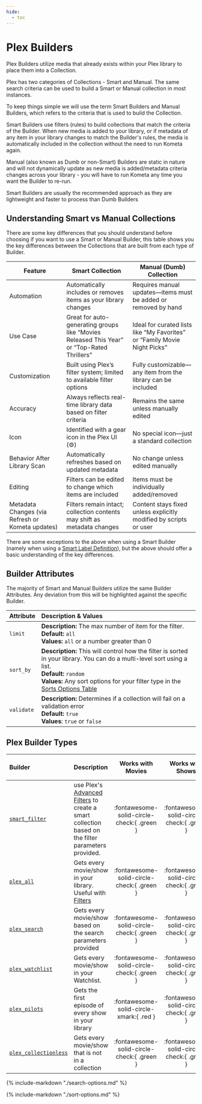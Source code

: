 ```yaml
---
hide:
  - toc
---
```


# Plex Builders

Plex Builders utilize media that already exists within your Plex library to place them into a Collection.

Plex has two categories of Collections - Smart and Manual. The same search criteria can be used to build a Smart or Manual collection in most instances. 

To keep things simple we will use the term Smart Builders and Manual Builders, which refers to the criteria that is used to build the Collection.

Smart Builders use filters (rules) to build collections that match the criteria of the Builder. When new media is added to your library, or if metadata of any item in your library changes to match the Builder's rules, the media is automatically included in the collection without the need to run Kometa again. 

Manual (also known as Dumb or non-Smart) Builders are static in nature and will not dynamically update as new media is added/metadata criteria changes across your library - you will have to run Kometa any time you want the Builder to re-run.

Smart Builders are usually the recommended approach as they are lightweight and faster to process than Dumb Builders

## Understanding Smart vs Manual Collections

There are some key differences that you should understand before choosing if you want to use a Smart or Manual Builder, this table shows you the key differences between the Collections that are built from each type of Builder.

| Feature                                          | **Smart Collection**                                                                       | **Manual (Dumb) Collection**                                              |
|--------------------------------------------------|--------------------------------------------------------------------------------------------|---------------------------------------------------------------------------|
| Automation                                       | Automatically includes or removes items as your library changes                            | Requires manual updates—items must be added or removed by hand            |
| Use Case                                         | Great for auto-generating groups like “Movies Released This Year” or “Top-Rated Thrillers” | Ideal for curated lists like “My Favorites” or “Family Movie Night Picks” |
| Customization                                    | Built using Plex’s filter system; limited to available filter options                      | Fully customizable—any item from the library can be included              |
| Accuracy                                         | Always reflects real-time library data based on filter criteria                            | Remains the same unless manually edited                                   |
| Icon                                             | Identified with a gear icon in the Plex UI (⚙️)                                            | No special icon—just a standard collection                                |
| Behavior After Library Scan                      | Automatically refreshes based on updated metadata                                          | No change unless edited manually                                          |
| Editing                                          | Filters can be edited to change which items are included                                   | Items must be individually added/removed                                  |
| Metadata Changes (via Refresh or Kometa updates) | Filters remain intact; collection contents may shift as metadata changes                   | Content stays fixed unless explicitly modified by scripts or user         |

There are some exceptions to the above when using a Smart Builder (namely when using a [Smart Label Definition](../../settings.md#smart-label-definitions)), but the above should offer a basic understanding of the key differences.

## Builder Attributes

The majority of Smart and Manual Builders utilize the same Builder Attributes. Any deviation from this will be highlighted against the specific Builder.

| Attribute  | Description & Values                                                                                                                                                                                                                               |
|:-----------|:---------------------------------------------------------------------------------------------------------------------------------------------------------------------------------------------------------------------------------------------------|
| `limit`    | **Description:** The max number of item for the filter.<br>**Default:** `all`<br>**Values:** `all` or a number greater than 0                                                                                                                      |
| `sort_by`  | **Description:** This will control how the filter is sorted in your library. You can do a multi-level sort using a list.<br>**Default:** `random`<br>**Values:** Any sort options for your filter type in the [Sorts Options Table](#sort-options) |
| `validate` | **Description:** Determines if a collection will fail on a validation error<br>**Default:** `true`<br>**Values**: `true` or `false`                                                                                                                |

## Plex Builder Types

| Builder                                    | Description                                                                                                                                                  |             Works with Movies              |              Works with Shows              |    Works with Playlists and Custom Sort    |
|:-------------------------------------------|:-------------------------------------------------------------------------------------------------------------------------------------------------------------|:------------------------------------------:|:------------------------------------------:|:------------------------------------------:|
| [`smart_filter`](smart-filter.md)          | use Plex's [Advanced Filters](https://support.plex.tv/articles/201273953-collections/) to create a smart collection based on the filter parameters provided. | :fontawesome-solid-circle-check:{ .green } | :fontawesome-solid-circle-check:{ .green } | :fontawesome-solid-circle-check:{ .green } |
| [`plex_all`](all.md)                       | Gets every movie/show in your library. Useful with [Filters](../../filters.md)                                                                               | :fontawesome-solid-circle-check:{ .green } | :fontawesome-solid-circle-check:{ .green } |  :fontawesome-solid-circle-xmark:{ .red }  |
| [`plex_search`](search.md)                 | Gets every movie/show based on the search parameters provided                                                                                                | :fontawesome-solid-circle-check:{ .green } | :fontawesome-solid-circle-check:{ .green } | :fontawesome-solid-circle-check:{ .green } |
| [`plex_watchlist`](watchlist.md)           | Gets every movie/show in your Watchlist.                                                                                                                     | :fontawesome-solid-circle-check:{ .green } | :fontawesome-solid-circle-check:{ .green } | :fontawesome-solid-circle-check:{ .green } |
| [`plex_pilots`](pilots.md)                 | Gets the first episode of every show in your library                                                                                                         |  :fontawesome-solid-circle-xmark:{ .red }  | :fontawesome-solid-circle-check:{ .green } | :fontawesome-solid-circle-check:{ .green } |
| [`plex_collectionless`](collectionless.md) | Gets every movie/show that is not in a collection                                                                                                            | :fontawesome-solid-circle-check:{ .green } | :fontawesome-solid-circle-check:{ .green } |  :fontawesome-solid-circle-xmark:{ .red }  |


{%
    include-markdown "./search-options.md"
%}

{%
    include-markdown "./sort-options.md"
%}


